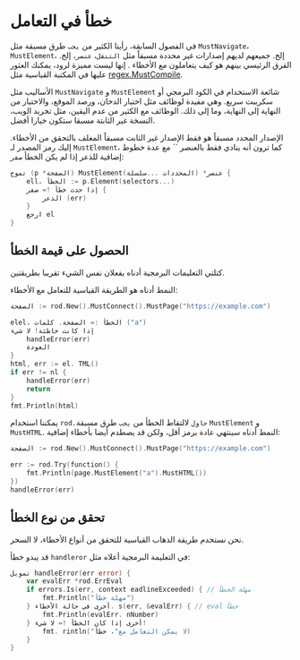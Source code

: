 # خطأ في التعامل

في الفصول السابقة، رأينا الكثير من `يجب` طرق مسبقة مثل `MustNavigate`، `MustElement`، إلخ. جميعهم لديهم إصدارات غير محددة مسبقاً مثل `التنقل`، `عنصر`، إلخ. الفرق الرئيسي بينهم هو كيف يتعاملون مع الأخطاء . إنها ليست مميزة لرود، يمكنك العثور عليها في المكتبة القياسية مثل [regex.MustCompile](https://golang.org/pkg/regexp/#MustCompile).

الأساليب مثل `MustNavigate` و `MustElement` شائعة الاستخدام في الكود البرمجي أو سكريبت سريع. وهي مفيدة لوظائف مثل اختبار الدخان، ورصد الموقع، والاختبار من النهاية إلى النهاية، وما إلى ذلك. الوظائف مع الكثير من عدم اليقين، مثل تخريد الويب، النسخة غير الثابتة مسبقا ستكون خيارا أفضل.

الإصدار المحدد مسبقاً هو فقط الإصدار غير الثابت مسبقاً المغلف بالتحقق من الأخطاء. إليك رمز المصدر لـ `MustElement`، كما ترون أنه ينادي فقط بالعنصر `` مع عدة خطوط إضافية للذعر إذا لم يكن الخطأ `صفر`:

```go
تموج (p *الصفحة) MustElement(المحددات ...سلسلة) *عنصر {
    ell، الخطأ := p.Element(selectors...)
    إذا حدث خطأ != صفر {
        الذعر (err)
    }
    ارجع el
}
```

## الحصول على قيمة الخطأ

كتلتي التعليمات البرمجية أدناه يفعلان نفس الشيء تقريبا بطريقتين.

النمط أدناه هو الطريقة القياسية للتعامل مع الأخطاء:

```go
الصفحة := rod.New().MustConnect().MustPage("https://example.com")

elel، الخطأ := الصفحة. كلمات ("a")
إذا كانت خاطئة! لا شيء
    handleError(err)
    العودة
}
html, err := el. TML()
if err != nl {
    handleError(err)
    return
}
fmt.Println(html)
```

يمكننا استخدام `rod.حاول` لالتقاط الخطأ من `يجب` طرق مسبقة `MustElement` و `MustHTML`. النمط أدناه سينتهي عادة برمز أقل، ولكن قد يصطدم أيضا بأخطاء إضافية:

```go
الصفحة := rod.New().MustConnect().MustPage("https://example.com")

err := rod.Try(function() {
    fmt.Println(page.MustElement("a").MustHTML())
})
handleError(err)
```

## تحقق من نوع الخطأ

نحن نستخدم طريقة الذهاب القياسية للتحقق من أنواع الأخطاء، لا السحر.

قد يبدو خطأ `handleror` في التعليمة البرمجية أعلاه مثل:

```go
تمويل handleError(err error) {
    var evalErr *rod.ErrEval
    if errors.Is(err, context eadlineExceeded) { // مهلة الخطأ
        fmt.Println("مهلة خطأ")
    } أخرى في حالة الأخطاء. s(err, &evalErr) { // eval خطأ
        fmt.Println(evalErr. nNumber)
    } أخرى إذا كان الخطأ != لا شيء!
        fmt. rintln("لا يمكن التعامل مع"، خطأ)
    }
}
```
